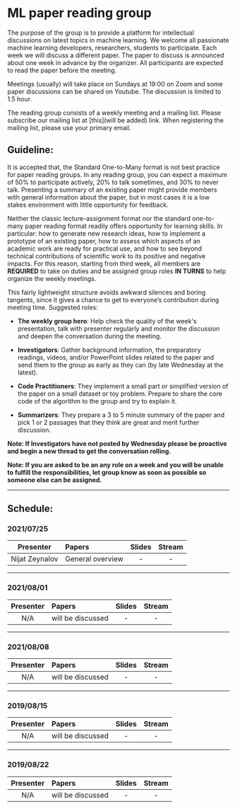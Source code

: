 # ML paper reading group

The purpose of the group is to provide a platform for intellectual discussions on latest topics in machine learning. We welcome all passionate machine learning developers, researchers, students to participate. Each week we will discuss a different paper. The paper to discuss is announced about one week in advance by the organizer. All participants are expected to read the paper before the meeting. 

Meetings (usually) will take place on Sundays at 19:00 on Zoom and some paper discussions can be shared on Youtube. The discussion is limited to 1.5 hour.

The reading group consists of a weekly meeting and a mailing list. Please subscribe our mailing list at [this](will be added) link. When registering the mailing list, please use your primary email.


## Guideline:

It is accepted that, the Standard One-to-Many format is not best practice for paper reading groups. In any reading group, you can expect a maximum of 50% to participate actively, 20% to talk sometimes, and 30% to never talk. Presenting a summary of an existing paper might provide members with general information about the paper, but in most cases it is a low stakes environment with little opportunity for feedback.

Neither the classic lecture-assignment format nor the standard one-to-many paper reading format readily offers opportunity for learning skills. In particular: how to generate new research ideas, how to implement a prototype of an existing paper, how to assess which aspects of an academic work are ready for practical use, and how to see beyond technical contributions of scientific work to its positive and negative impacts. For this reason, starting from third week, all members are __REQUIRED__ to take on duties and be assigned group roles __IN TURNS__ to help organize the weekly meetings. 

This fairly lightweight structure avoids awkward silences and boring tangents, since it gives a chance to get to everyone’s contribution during meeting time. Suggested roles:

* __The weekly group hero__: Help check the quality of the week's presentation, talk with presenter regularly and monitor the discussion and deepen the conversation during the meeting.

* __Investigators__: Gather background information, the preparatory readings, videos, and/or PowerPoint slides related to the paper and send them to the group as early as they can (by late Wednesday at the latest).

* __Code Practitioners__: They implement a small part or simplified version of the paper on a small dataset or toy problem. Prepare to share the core code of the algorithm to the group and try to explain it. 

* __Summarizers__: They prepare a 3 to 5 minute summary of the paper and pick 1 or 2 passages that they think are great and merit further discussion.

__Note: If Investigators have not posted by Wednesday please be proactive and begin a new thread to get the conversation rolling.__

__Note: If you are asked to be an any role on a week and you will be unable to fulfill the responsibilities, let group know as soon as possible so someone else can be assigned.__

--------------------

## Schedule:

### 2021/07/25

|Presenter|Papers|Slides|Stream|
|:----:|:----|:----:|:-----:|
|Nijat Zeynalov|General overview|-|-|
--------------------

### 2021/08/01

|Presenter|Papers|Slides|Stream|
|:----:|:----|:----:|:-----:|
|N/A| will be discussed|-|-|



--------------------
### 2021/08/08

|Presenter|Papers|Slides|Stream|
|:----:|:----|:----:|:-----:|
|N/A| will be discussed|-|-|

--------------------
### 2019/08/15

|Presenter|Papers|Slides|Stream|
|:----:|:----|:----:|:-----:|
|N/A| will be discussed|-|-|

--------------------
### 2019/08/22

|Presenter|Papers|Slides|Stream|
|:----:|:----|:----:|:-----:|
|N/A| will be discussed|-|-|


